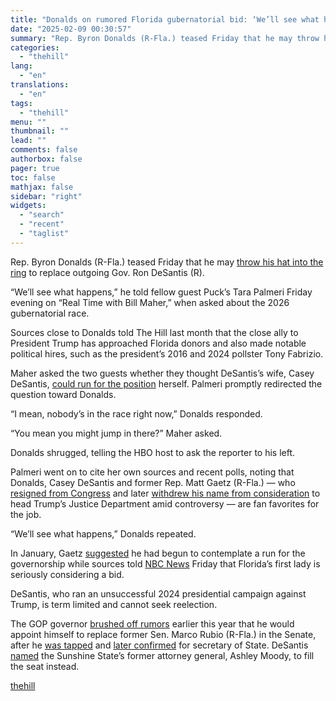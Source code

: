 ```yaml
---
title: "Donalds on rumored Florida gubernatorial bid: ‘We’ll see what happens’"
date: "2025-02-09 00:30:57"
summary: "Rep. Byron Donalds (R-Fla.) teased Friday that he may throw his hat into the ring to replace outgoing Gov. Ron DeSantis (R). “We’ll see what happens,” he told fellow guest Puck’s Tara Palmeri Friday evening on “Real Time with Bill Maher,” when asked about the 2026 gubernatorial race. Sources close..."
categories:
  - "thehill"
lang:
  - "en"
translations:
  - "en"
tags:
  - "thehill"
menu: ""
thumbnail: ""
lead: ""
comments: false
authorbox: false
pager: true
toc: false
mathjax: false
sidebar: "right"
widgets:
  - "search"
  - "recent"
  - "taglist"
---
```


Rep. Byron Donalds (R-Fla.) teased Friday that he may [throw his hat into the ring](https://thehill.com/homenews/campaign/5092524-donalds-florida-gubernatorial-run/) to replace outgoing Gov. Ron DeSantis (R).

“We’ll see what happens,” he told fellow guest Puck’s Tara Palmeri Friday evening on “Real Time with Bill Maher,” when asked about the 2026 gubernatorial race.

Sources close to Donalds told The Hill last month that the close ally to President Trump has approached Florida donors and also made notable political hires, such as the president’s 2016 and 2024 pollster Tony Fabrizio.

Maher asked the two guests whether they thought DeSantis’s wife, Casey DeSantis, [could run for the position](https://thehill.com/homenews/campaign/4661751-ron-desantis-wife-casey-zero-interest-running-for-office/) herself. Palmeri promptly redirected the question toward Donalds.

“I mean, nobody’s in the race right now,” Donalds responded.

“You mean you might jump in there?” Maher asked.

Donalds shrugged, telling the HBO host to ask the reporter to his left.

Palmeri went on to cite her own sources and recent polls, noting that Donalds, Casey DeSantis and former Rep. Matt Gaetz (R-Fla.) — who [resigned from Congress](https://thehill.com/homenews/house/4989579-matt-gaetz-resigns-attorney-general/) and later [withdrew his name from consideration](https://thehill.com/homenews/administration/5002448-matt-gaetz-withdraws-attorney-general/) to head Trump’s Justice Department amid controversy — are fan favorites for the job.

“We’ll see what happens,” Donalds repeated.

In January, Gaetz [suggested](https://thehill.com/homenews/state-watch/5073092-gaetz-considering-florida-governor/) he had begun to contemplate a run for the governorship while sources told [NBC News](https://www.nbcnews.com/politics/elections/casey-desantis-considers-running-florida-governor-push-top-donors-rcna191075) Friday that Florida’s first lady is seriously considering a bid.

DeSantis, who ran an unsuccessful 2024 presidential campaign against Trump, is term limited and cannot seek reelection.

The GOP governor [brushed off rumors](https://thehill.com/homenews/campaign/5079439-desantis-denies-appointment-rubio-seat/) earlier this year that he would appoint himself to replace former Sen. Marco Rubio (R-Fla.) in the Senate, after he [was tapped](https://thehill.com/homenews/campaign/4988992-trump-rubio-secretary-state/) and [later confirmed](https://thehill.com/policy/international/5096622-senate-confirms-marco-rubio-secretary/) for secretary of State. DeSantis [named](https://thehill.com/homenews/senate/5088882-ron-desantis-ashley-moody-senate-marco-rubio/) the Sunshine State’s former attorney general, Ashley Moody, to fill the seat instead.

[thehill](https://thehill.com/homenews/campaign/5134294-byron-donalds-bill-maher-florida-gubernatorial-bid/)
